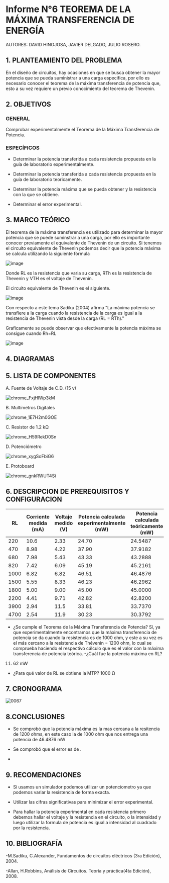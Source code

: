 # Informe N°6 TEOREMA DE LA MÁXIMA TRANSFERENCIA DE ENERGÍA

AUTORES: DAVID HINOJOSA,
         JAVIER DELGADO,
         JULIO ROSERO.

## 1. PLANTEAMIENTO DEL PROBLEMA

En el diseño de circuitos, hay ocasiones en que se busca obtener la mayor potencia que se pueda suministrar a una carga especifica, por ello es necesario conocer el teorema de la máxima transferencia de potencia que, esto a su vez requiere un previo conocimiento del teorema de Thevenin.

## 2. OBJETIVOS

### GENERAL

Comprobar experimentalmente el Teorema de la Máxima Transferencia de Potencia.

### ESPECÍFICOS

- Determinar la potencia transferida a cada resistencia propuesta en la guía de laboratorio experimentalmente.

- Determinar la potencia transferida a cada resistencia propuesta en la guía de laboratorio teoricamente.

- Determinar la potencia máxima que se pueda obtener y la resistencia con la que se obtiene.

- Determinar el error experimental.

## 3. MARCO TEÓRICO 

El teorema de la máxima transferencia es utilizado para determinar la mayor potencia que se puede suminstrar a una carga, por ello es importante conocer previamente el equivalente de Thevenin de un circuito. Si tenemos el circuito equivalente de Thevenin podemos decir que la potencia máxima se calcula utilizando la siguiente fórmula

![image](https://user-images.githubusercontent.com/64505672/87900613-8191d500-ca1a-11ea-9635-93fb1671e1ae.png)

Donde RL es la resistencia que varia su carga, RTh es la resistencia de Thevenin y VTH es el voltaje de Thevenin.

El circuito equivalente de Thevenin es el siguiente.

![image](https://user-images.githubusercontent.com/64505672/87901055-9d49ab00-ca1b-11ea-81b1-25c03cac7c4f.png)


Con respecto a este tema Sadiku (2004) afirma "La máxima potencia se transfiere a la carga cuando la resistencia de la carga es igual a la resistencia de Thevenin vista desde la carga (RL = RTh)."

Graficamente se puede observar que efectivamente la potencia máxima se consigue cuando Rh=RL

![image](https://user-images.githubusercontent.com/64505672/87901146-deda5600-ca1b-11ea-8f4c-22a40d6adc8f.png)

## 4. DIAGRAMAS


## 5. LISTA DE COMPONENTES
A. Fuente de Voltaje de C.D. (15 v)


![chrome_FxjHlWp3kM](https://user-images.githubusercontent.com/66037763/84236034-96df1f80-aabc-11ea-9159-3d2235bc315b.png)


B. Multímetros Digitales 

![chrome_1E7H2m0GOE](https://user-images.githubusercontent.com/66037763/84236069-a6f6ff00-aabc-11ea-90f8-49d128847e17.png)


C. Resistor de 1.2 kΩ


![chrome_H59RekD0Sn](https://user-images.githubusercontent.com/66037763/84236097-b4ac8480-aabc-11ea-88e9-0930cd8a6151.png)


D. Potenciómetro


![chrome_xygSoFbiG6](https://user-images.githubusercontent.com/66037763/87902277-cc155080-ca1e-11ea-9a3c-274ab920ae10.png)


E. Protoboard

![chrome_gnkRWUT4Si](https://user-images.githubusercontent.com/66037763/84236208-e9b8d700-aabc-11ea-9985-2e94ef9d6adb.png)


## 6. DESCRIPCION DE PREREQUISITOS Y CONFIGURACION


|   RL       | Corriente medida (mA) | Voltaje medido (V) | Potencia calculada experimentalmente (mW) | Potencia calculada teóricamente (mW)| 
|   ---      |       ---             |      ---           |                    ---                   |              ---                        | 
|     220    |        10.6               |     2.33       |                24.70                        |       24.5487                        |  
|     470    |        8.98               |     4.22       |                37.90                        |       37.9182                        |
|     680    |        7.98               |     5.43       |                43.33                        |       43.2888                        |
|     820    |        7.42               |     6.09       |                45.19                        |       45.2161                        | 
|     1000   |        6.82               |     6.82       |                46.51                        |       46.4876                        |
|     1500   |        5.55               |     8.33       |                46.23                        |       46.2962                        | 
|     1800   |        5.00               |     9.00       |                45.00                        |       45.0000                        | 
|     2200   |        4.41               |     9.71       |                42.82                        |       42.8200                        |
|     3900   |        2.94               |     11.5       |                33.81                        |       33.7370                        |
|     4700   |        2.54               |     11.9       |                30.23                        |       30.3792                        |


- ¿Se cumple el Teorema de la Máxima Transferencia de Potencia? 
Sí, ya que experimentalmente encontramos que la máxima transferencia de potencia se da cuando la resistencia es de 1000 ohm, y este a su vez es el más cercano a la resistencia de Thévenin = 1200 ohm, lo cual se comprueba haciendo el respectivo cálculo que es el valor con la máxima transferencia de potencia teórica.
-¿Cuál fue la potencia máxima en RL? 
11. 62 mW
 
 - ¿Para qué valor de RL se obtiene la MTP?
 1000 Ω

## 7. CRONOGRAMA
![0067](https://user-images.githubusercontent.com/66037557/87900011-a2592b00-ca18-11ea-9ada-e819dd2c8857.png)


## 8.CONCLUSIONES
- Se comprobó que la potencia máxima es la mas cercana a la resitencia de 1200 ohms, en este caso la de 1000 ohm que nos entrega una potencia de  46.4876 mW

- Se comprobó que el error es de .

-
## 9. RECOMENDACIONES
- Si usamos un simulador podemos utilizar un potenciometro ya que podemos variar la resistencia de forma exacta.

- Utilizar las cifras significativas para minimizar el error experimental.

- Para hallar la potencia experimental en cada resistencia primero debemos hallar el voltaje y la resistencia en el circuito, o la intensidad y luego utilizar la formula de potencia es igual a intensidad al cuadrado por la resistencia.

## 10. BIBLIOGRAFÍA

-M.Sadiku, C.Alexander, Fundamentos de circuitos eléctricos (3ra Edición), 2004.

-Allan, H.Robbins, Análisis de Circuitos. Teoría y práctica(4ta Edición), 2008.
